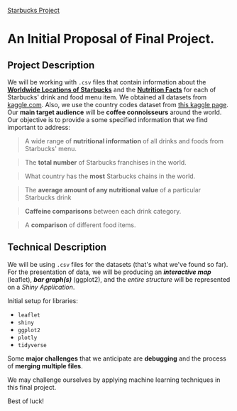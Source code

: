 [Starbucks Project](https://vo2792.shinyapps.io/Final-Project/)

# An Initial Proposal of Final Project.

## Project Description

We will be working with `.csv` files that contain information about the **[Worldwide Locations of Starbucks](https://www.kaggle.com/starbucks/store-locations#directory.csv)** and the **[Nutrition Facts](https://www.kaggle.com/starbucks/starbucks-menu)** for each of Starbucks' drink and food menu item. We obtained all datasets from [kaggle.com](https://www.kaggle.com/). Also, we use the country codes dataset from [this kaggle page](https://www.kaggle.com/juanumusic/countries-iso-codes#wikipedia-iso-country-codes.csv). Our **main target audience** will be **coffee connoisseurs** around the world. Our objective is to provide a some specified information that we find important to address:

> A wide range of **nutritional information** of all drinks and foods from Starbucks' menu.

> The **total number** of Starbucks franchises in the world.

> What country has the **most** Starbucks chains in the world.

> The **average amount of any nutritional value** of a particular Starbucks drink

> **Caffeine comparisons** between each drink category.

> A **comparison** of different food items.
## Technical Description

We will be using `.csv` files for the datasets (that's what we've found so far). For the presentation of data, we will be producing an **_interactive map_** (leaflet), **_bar graph(s)_** (ggplot2), and the _entire structure_ will be represented on a _Shiny Application_.

Initial setup for libraries:


- `leaflet`
- `shiny`
- `ggplot2`
- `plotly`
- `tidyverse`


Some **major challenges** that we anticipate are **debugging** and the process of **merging multiple files**.

We may challenge ourselves by applying machine learning techniques in this final project.

Best of luck!
